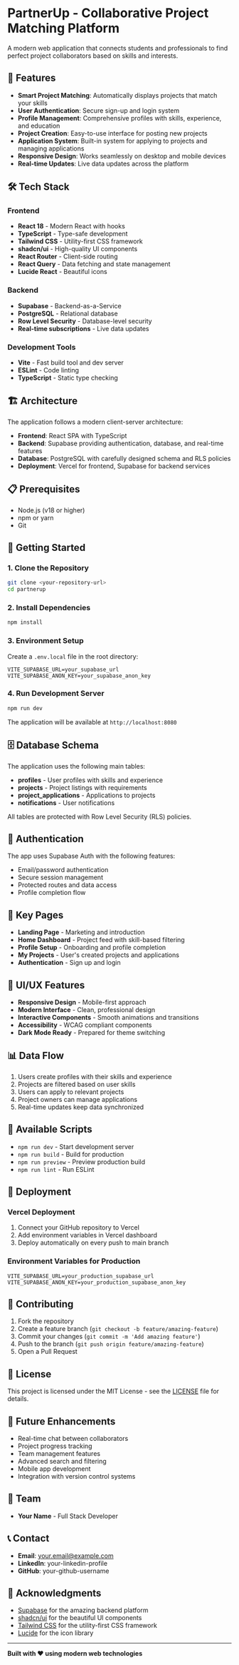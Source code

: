 
# PartnerUp - Collaborative Project Matching Platform

A modern web application that connects students and professionals to find perfect project collaborators based on skills and interests.

## 🚀 Features

- **Smart Project Matching**: Automatically displays projects that match your skills
- **User Authentication**: Secure sign-up and login system
- **Profile Management**: Comprehensive profiles with skills, experience, and education
- **Project Creation**: Easy-to-use interface for posting new projects
- **Application System**: Built-in system for applying to projects and managing applications
- **Responsive Design**: Works seamlessly on desktop and mobile devices
- **Real-time Updates**: Live data updates across the platform

## 🛠️ Tech Stack

### Frontend
- **React 18** - Modern React with hooks
- **TypeScript** - Type-safe development
- **Tailwind CSS** - Utility-first CSS framework
- **shadcn/ui** - High-quality UI components
- **React Router** - Client-side routing
- **React Query** - Data fetching and state management
- **Lucide React** - Beautiful icons

### Backend
- **Supabase** - Backend-as-a-Service
- **PostgreSQL** - Relational database
- **Row Level Security** - Database-level security
- **Real-time subscriptions** - Live data updates

### Development Tools
- **Vite** - Fast build tool and dev server
- **ESLint** - Code linting
- **TypeScript** - Static type checking

## 🏗️ Architecture

The application follows a modern client-server architecture:

- **Frontend**: React SPA with TypeScript
- **Backend**: Supabase providing authentication, database, and real-time features
- **Database**: PostgreSQL with carefully designed schema and RLS policies
- **Deployment**: Vercel for frontend, Supabase for backend services

## 📋 Prerequisites

- Node.js (v18 or higher)
- npm or yarn
- Git

## 🚀 Getting Started

### 1. Clone the Repository
```bash
git clone <your-repository-url>
cd partnerup
```

### 2. Install Dependencies
```bash
npm install
```

### 3. Environment Setup
Create a `.env.local` file in the root directory:
```env
VITE_SUPABASE_URL=your_supabase_url
VITE_SUPABASE_ANON_KEY=your_supabase_anon_key
```

### 4. Run Development Server
```bash
npm run dev
```

The application will be available at `http://localhost:8080`

## 🗄️ Database Schema

The application uses the following main tables:

- **profiles** - User profiles with skills and experience
- **projects** - Project listings with requirements
- **project_applications** - Applications to projects
- **notifications** - User notifications

All tables are protected with Row Level Security (RLS) policies.

## 🔐 Authentication

The app uses Supabase Auth with the following features:
- Email/password authentication
- Secure session management
- Protected routes and data access
- Profile completion flow

## 📱 Key Pages

- **Landing Page** - Marketing and introduction
- **Home Dashboard** - Project feed with skill-based filtering
- **Profile Setup** - Onboarding and profile completion
- **My Projects** - User's created projects and applications
- **Authentication** - Sign up and login

## 🎨 UI/UX Features

- **Responsive Design** - Mobile-first approach
- **Modern Interface** - Clean, professional design
- **Interactive Components** - Smooth animations and transitions
- **Accessibility** - WCAG compliant components
- **Dark Mode Ready** - Prepared for theme switching

## 📊 Data Flow

1. Users create profiles with their skills and experience
2. Projects are filtered based on user skills
3. Users can apply to relevant projects
4. Project owners can manage applications
5. Real-time updates keep data synchronized

## 🔧 Available Scripts

- `npm run dev` - Start development server
- `npm run build` - Build for production
- `npm run preview` - Preview production build
- `npm run lint` - Run ESLint

## 🚀 Deployment

### Vercel Deployment
1. Connect your GitHub repository to Vercel
2. Add environment variables in Vercel dashboard
3. Deploy automatically on every push to main branch

### Environment Variables for Production
```env
VITE_SUPABASE_URL=your_production_supabase_url
VITE_SUPABASE_ANON_KEY=your_production_supabase_anon_key
```

## 🤝 Contributing

1. Fork the repository
2. Create a feature branch (`git checkout -b feature/amazing-feature`)
3. Commit your changes (`git commit -m 'Add amazing feature'`)
4. Push to the branch (`git push origin feature/amazing-feature`)
5. Open a Pull Request

## 📝 License

This project is licensed under the MIT License - see the [LICENSE](LICENSE) file for details.

## 🔮 Future Enhancements

- Real-time chat between collaborators
- Project progress tracking
- Team management features
- Advanced search and filtering
- Mobile app development
- Integration with version control systems

## 👥 Team

- **Your Name** - Full Stack Developer

## 📞 Contact

- **Email**: your.email@example.com
- **LinkedIn**: your-linkedin-profile
- **GitHub**: your-github-username

## 🙏 Acknowledgments

- [Supabase](https://supabase.com) for the amazing backend platform
- [shadcn/ui](https://ui.shadcn.com) for the beautiful UI components
- [Tailwind CSS](https://tailwindcss.com) for the utility-first CSS framework
- [Lucide](https://lucide.dev) for the icon library

---

**Built with ❤️ using modern web technologies**
